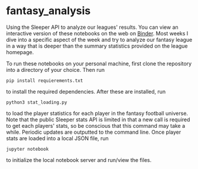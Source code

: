 # fantasy_analysis

Using the Sleeper API to analyze our leagues' results. You can view an interactive version of these notebooks on the web on [Binder](https://hub.gke2.mybinder.org/user/bencap-fantasy_analysis-lr5m89ea/lab/workspaces/auto-5/tree/week8_analysus.ipynb). Most weeks I dive into a specific aspect of the week and try to analyze our fantasy league in a way that is deeper than the summary statistics provided on the league homepage.

To run these notebooks on your personal machine, first clone the repository into a directory of your choice. Then run 
```
pip install requierements.txt
```
to install the required dependencies. After these are installed, run
```
python3 stat_loading.py
```
to load the player statistics for each player in the fantasy football universe. Note that the public Sleeper stats API is limited in that a new call is required to get each players' stats, so be conscious that this command may take a while. Periodic updates are outputted to the command line. Once player stats are loaded into a local JSON file, run
```
jupyter notebook
```
to initialize the local notebook server and run/view the files.
